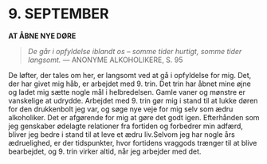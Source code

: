 # 9. SEPTEMBER

**AT ÅBNE NYE DØRE**

> *De går i opfyldelse iblandt os – somme tider hurtigt, somme tider langsomt.*
> — ANONYME ALKOHOLIKERE, S. 95

De løfter, der tales om her, er langsomt ved at gå i opfyldelse for mig. Det, der har givet mig håb, er arbejdet med 9. trin. Det trin har åbnet mine øjne og ladet mig sætte nogle mål i helbredelsen. Gamle vaner og mønstre er vanskelige at udrydde. Arbejdet med 9. trin gør mig i stand til at lukke døren for den drukkenbolt jeg var, og søge nye veje for mig selv som ædru alkoholiker. Det er afgørende for mig at gøre det godt igen. Efterhånden som jeg genskaber ødelagte relationer fra fortiden og forbedrer min adfærd, bliver jeg bedre i stand til at leve et ædru liv.Selvom jeg har nogle års ædruelighed, er der tidspunkter, hvor fortidens vraggods trænger til at blive bearbejdet, og 9. trin virker altid, når jeg arbejder med det.
